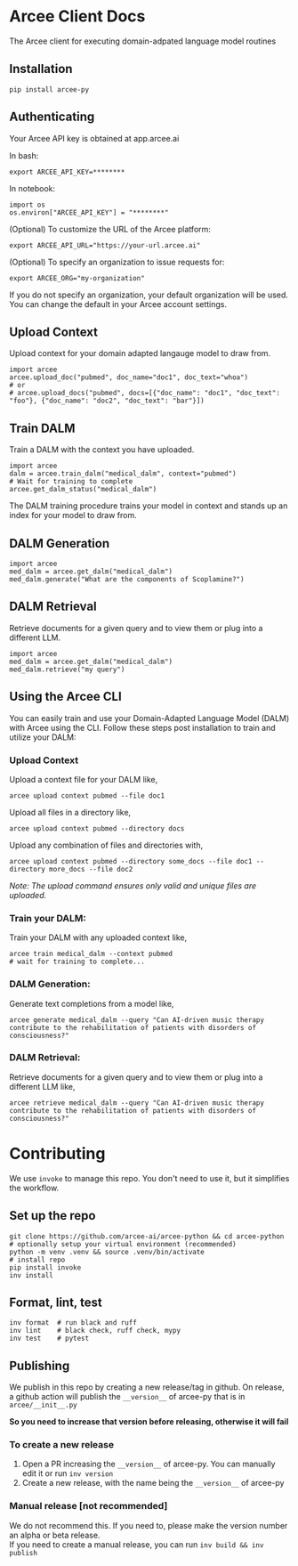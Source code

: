# Arcee Client Docs

The Arcee client for executing domain-adpated language model routines

## Installation

```
pip install arcee-py
```

## Authenticating

Your Arcee API key is obtained at app.arcee.ai

In bash:

```
export ARCEE_API_KEY=********
```

In notebook:

```
import os
os.environ["ARCEE_API_KEY"] = "********"
```

(Optional) To customize the URL of the Arcee platform:

```
export ARCEE_API_URL="https://your-url.arcee.ai"
```

(Optional) To specify an organization to issue requests for:

```
export ARCEE_ORG="my-organization"
```

If you do not specify an organization, your default organization will be used. You can change the default in your Arcee account settings.

## Upload Context

Upload context for your domain adapted langauge model to draw from.

```
import arcee
arcee.upload_doc("pubmed", doc_name="doc1", doc_text="whoa")
# or
# arcee.upload_docs("pubmed", docs=[{"doc_name": "doc1", "doc_text": "foo"}, {"doc_name": "doc2", "doc_text": "bar"}])
```

## Train DALM

Train a DALM with the context you have uploaded.

```
import arcee
dalm = arcee.train_dalm("medical_dalm", context="pubmed")
# Wait for training to complete
arcee.get_dalm_status("medical_dalm")
```

The DALM training procedure trains your model in context and stands up an index for your model to draw from.

## DALM Generation

```
import arcee
med_dalm = arcee.get_dalm("medical_dalm")
med_dalm.generate("What are the components of Scoplamine?")
```

## DALM Retrieval

Retrieve documents for a given query and to view them or plug into a different LLM.

```
import arcee
med_dalm = arcee.get_dalm("medical_dalm")
med_dalm.retrieve("my query")
```

## Using the Arcee CLI

You can easily train and use your Domain-Adapted Language Model (DALM) with Arcee using the CLI. Follow these steps post installation to train and utilize your DALM:

### Upload Context

Upload a context file for your DALM like,
```shell
arcee upload context pubmed --file doc1
```
Upload all files in a directory like,
```shell
arcee upload context pubmed --directory docs
```
Upload any combination of files and directories with,
```shell
arcee upload context pubmed --directory some_docs --file doc1 --directory more_docs --file doc2
```
*Note: The upload command ensures only valid and unique files are uploaded.*

### Train your DALM:
Train your DALM with any uploaded context like,
```shell
arcee train medical_dalm --context pubmed
# wait for training to complete...
```
### DALM Generation:
Generate text completions from a model like,
 ```shell
arcee generate medical_dalm --query "Can AI-driven music therapy contribute to the rehabilitation of patients with disorders of consciousness?"
```

### DALM Retrieval:
Retrieve documents for a given query and to view them or plug into a different LLM like,
```shell
arcee retrieve medical_dalm --query "Can AI-driven music therapy contribute to the rehabilitation of patients with disorders of consciousness?"
```

# Contributing

We use `invoke` to manage this repo. You don't need to use it, but it simplifies the workflow.
## Set up the repo
```shell
git clone https://github.com/arcee-ai/arcee-python && cd arcee-python
# optionally setup your virtual environment (recommended)
python -m venv .venv && source .venv/bin/activate
# install repo
pip install invoke
inv install
```

## Format, lint, test
```shell
inv format  # run black and ruff
inv lint    # black check, ruff check, mypy
inv test    # pytest
```

## Publishing
We publish in this repo by creating a new release/tag in github. On release, a github action will
publish the `__version__` of arcee-py that is in `arcee/__init__.py`

**So you need to increase that version before releasing, otherwise it will fail**

### To create a new release
1. Open a PR increasing the `__version__` of arcee-py. You can manually edit it or run `inv version`
2. Create a new release, with the name being the `__version__` of arcee-py

### Manual release [not recommended]

We do not recommend this. If you need to, please make the version number an alpha or beta release.<br>
If you need to create a manual release, you can run `inv build && inv publish`
